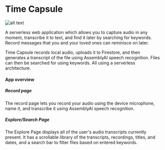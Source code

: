 # Time Capsule
![alt text](https://github.com/sachinmloecher/Sachacks-Project/blob/main/color%201.jpg?raw=true)


A serverless web application which allows you to capture audio in any moment, transcribe it to text, and find it later by searching for keywords. Record messages that you and your loved ones can reminisce on later.

Time Capsule records local audio, uploads it to Firestore, and then generates a transcript of the file using AssemblyAI speech recognition. Files can then be searched for using keywords. All using a serverless architecture.

#### App overview
##### Record page
The record page lets you record your audio using the device microphone, name it, and transcribe it using AssemblyAI speech recognition.
##### Explore/Search Page
The Explore Page displays all of the user's audio transcripts currently present. It has a scrollable library of the transcripts, recordings, titles, and dates, and a search bar to filter files based on entered keywords.

